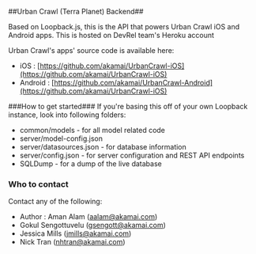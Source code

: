 ##Urban Crawl (Terra Planet) Backend##

Based on Loopback.js, this is the API that powers Urban Crawl iOS and Android apps. This is hosted on DevRel team's Heroku account

Urban Crawl's apps' source code is available here:

- iOS : [https://github.com/akamai/UrbanCrawl-iOS](https://github.com/akamai/UrbanCrawl-iOS)
- Android : [https://github.com/akamai/UrbanCrawl-Android](https://github.com/akamai/UrbanCrawl-iOS)



###How to get started###
If you're basing this off of your own Loopback instance, look into following folders:

- common/models - for all model related code  
- server/model-config.json
- server/datasources.json - for database information
- server/config.json - for server configuration and REST API endpoints
- SQLDump - for a dump of the live database

### Who to contact ###
Contact any of the following:

- Author : Aman Alam (aalam@akamai.com)
- Gokul Sengottuvelu (gsengott@akamai.com)
- Jessica Mills (jmills@akamai.com)
- Nick Tran (nhtran@akamai.com)